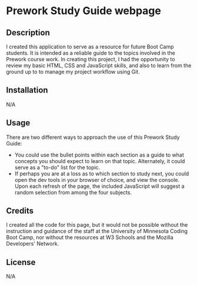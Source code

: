 # Prework Study Guide webpage

## Description

I created this application to serve as a resource for future Boot Camp students. It is intended as a reliable guide to the topics involved in the Prework course work. In creating this project, I had the opportunity to review my basic HTML, CSS and JavaScript skills, and also to learn from the ground up to to manage my project workflow using Git.

## Installation

N/A

## Usage

There are two different ways to approach the use of this Prework Study Guide:

- You could use the bullet points within each section as a guide to what concepts you should expect to learn on that topic. Alternately, it could serve as a "to-do" list for the topic.
- If perhaps you are at a loss as to which section to study next, you could open the dev tools in your browser of choice, and view the console. Upon each refresh of the page, the included JavaScript will suggest a random selection from among the four subjects.

## Credits

I created all the code for this page, but it would not be possible without the instruction and guidance of the staff at the University of Minnesota Coding Boot Camp, nor without the resources at W3 Schools and the Mozilla Developers' Network.

## License

N/A

